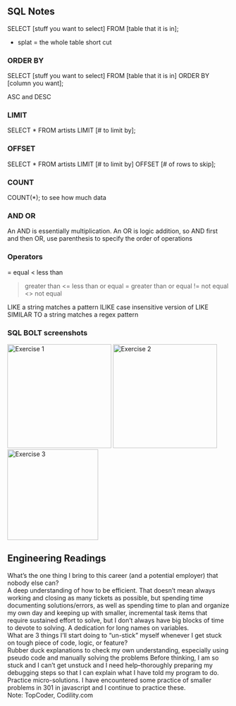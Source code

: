 ## SQL Notes

SELECT [stuff you want to select] FROM [table that it is in]; 
* splat = the whole table short cut

### ORDER BY
SELECT [stuff you want to select] FROM [table that it is in] ORDER BY [column you want]; 

  ASC and DESC

### LIMIT
SELECT * FROM artists LIMIT [# to limit by]; 

### OFFSET
SELECT * FROM artists LIMIT [# to limit by] OFFSET [# of rows to skip];

### COUNT
COUNT(*); 
to see how much data


### AND OR
An AND is essentially multiplication. An OR is logic addition, so AND first and then OR, use parenthesis to specify the order of operations


### Operators
= equal
< less than
> greater than
<= less than or equal
>= greater than or equal
!= not equal
<> not equal 

LIKE a string matches a pattern
ILIKE case insensitive version of LIKE
SIMILAR TO a string matches a regex pattern

### SQL BOLT screenshots

<img width="236" alt="Exercise 1" src="https://user-images.githubusercontent.com/96095918/225795921-d6f11cc9-e4e5-4635-9cb2-13c2f24bff40.png">
<img width="236" alt="Exercise 2" src="https://user-images.githubusercontent.com/96095918/225796052-d711f1c4-3240-4f78-9401-a9d587b9760e.png">
<img width="206" alt="Exercise 3" src="https://user-images.githubusercontent.com/96095918/225795508-fcc3642d-2d3d-4710-adac-6c648cca4390.png">


## Engineering Readings

What’s the one thing I bring to this career (and a potential employer) that nobody else can?
<br>
 A deep understanding of how to be efficient. That doesn’t mean always working and closing as many tickets as possible, but spending time documenting solutions/errors, as well as spending time to plan and organize my own day and keeping up with smaller, incremental task items that require sustained effort to solve, but I don’t always have big blocks of time to devote to solving. A dedication for long names on variables. 
 <br>
What are 3 things I’ll start doing to “un-stick” myself whenever I get stuck on tough piece of code, logic, or feature?
<br>
Rubber duck explanations to check my own understanding, especially using pseudo code and manually solving the problems
Before thinking, I am so stuck and I can’t get unstuck and I need help–thoroughly preparing my debugging steps so that I can explain what I have told my program to do. 
Practice micro-solutions. I have encountered some practice of smaller problems in 301 in javascript and I continue to practice these. 
<br>
Note: TopCoder, Codility.com



